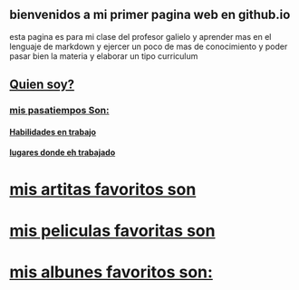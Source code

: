 ## bienvenidos a mi primer pagina web en github.io
esta pagina es para mi clase del profesor galielo y aprender mas en el lenguaje de markdown y ejercer un poco de mas de conocimiento y poder pasar bien la materia 
y elaborar un tipo curriculum 


## [Quien soy?](./quiensoy?.md)




### [mis pasatiempos Son:](./pasatiempos.md)


#### [Habilidades en trabajo](./experiencia.md)


#### [lugares donde eh trabajado](./lugares.md)



# [mis artitas favoritos son](./artistas.md)




# [mis peliculas favoritas son](./peliculas.md)


# [mis albunes favoritos son:](./álbumes.md)














```





